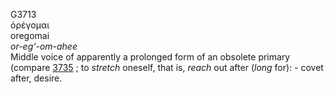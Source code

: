 G3713  
ὀρέγομαι  
oregomai  
*or-eg‘-om-ahee*  
Middle voice of apparently a prolonged form of an obsolete primary
(compare [3735](g3735) ; to *stretch* oneself, that is, *reach* out
after (*long* for): - covet after, desire.  
